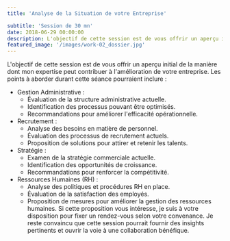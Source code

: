 ```yaml
---
title: 'Analyse de la Situation de votre Entreprise'

subtitle: 'Session de 30 mn'
date: 2018-06-29 00:00:00
description: L'objectif de cette session est de vous offrir un aperçu initial de la manière dont mon expertise peut contribuer à l'amélioration de votre entreprise. Les points à aborder durant cette séance pourraient inclure 
featured_image: '/images/work-02_dossier.jpg'
---
```


L'objectif de cette session est de vous offrir un aperçu initial de la manière dont mon expertise peut contribuer à l'amélioration de votre entreprise. Les points à aborder durant cette séance pourraient inclure :
* Gestion Administrative :
    * Évaluation de la structure administrative actuelle.
    * Identification des processus pouvant être optimisés.
    * Recommandations pour améliorer l'efficacité opérationnelle.
* Recrutement :
    * Analyse des besoins en matière de personnel.
    * Évaluation des processus de recrutement actuels.
    * Proposition de solutions pour attirer et retenir les talents.
* Stratégie :
    * Examen de la stratégie commerciale actuelle.
    * Identification des opportunités de croissance.
    * Recommandations pour renforcer la compétitivité.
* Ressources Humaines (RH) :
    * Analyse des politiques et procédures RH en place.
    * Évaluation de la satisfaction des employés.
    * Proposition de mesures pour améliorer la gestion des ressources humaines.
Si cette proposition vous intéresse, je suis à votre disposition pour fixer un rendez-vous selon votre convenance. Je reste convaincu que cette session pourrait fournir des insights pertinents et ouvrir la voie à une collaboration bénéfique.
